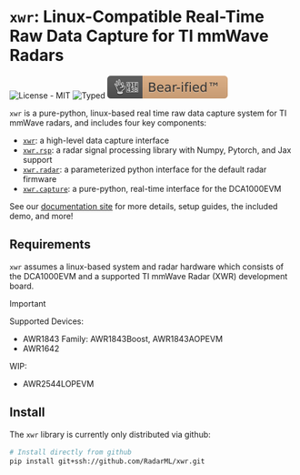# `xwr`: Linux-Compatible Real-Time Raw Data Capture for TI mmWave Radars

![License - MIT](https://img.shields.io/badge/license-MIT-green)
![Typed](https://img.shields.io/badge/types-typed-brightgreen)
[![bear-ified](https://raw.githubusercontent.com/beartype/beartype-assets/main/badge/bear-ified.svg)](https://beartype.readthedocs.io)

`xwr` is a pure-python, linux-based real time raw data capture system for TI mmWave radars, and includes four key components:

- [`xwr`](https://radarml.github.io/xwr/system/): a high-level data capture interface
- [`xwr.rsp`](https://radarml.github.io/xwr/rsp/rsp/): a radar signal processing library with Numpy, Pytorch, and Jax support
- [`xwr.radar`](https://radarml.github.io/xwr/radar/api/): a parameterized python interface for the default radar firmware
- [`xwr.capture`](https://radarml.github.io/xwr/dca/api/): a pure-python, real-time interface for the DCA1000EVM

See our [documentation site](https://radarml.github.io/xwr/) for more details, setup guides, the included demo, and more!

## Requirements

`xwr` assumes a linux-based system and radar hardware which consists of the DCA1000EVM and a supported TI mmWave Radar (XWR) development board.

> [!IMPORTANT] 
> Supported Devices:
>    - AWR1843 Family: AWR1843Boost, AWR1843AOPEVM
>    - AWR1642
>
> WIP:
>    - AWR2544LOPEVM

## Install

The `xwr` library is currently only distributed via github:

```sh
# Install directly from github
pip install git+ssh://github.com/RadarML/xwr.git
```
